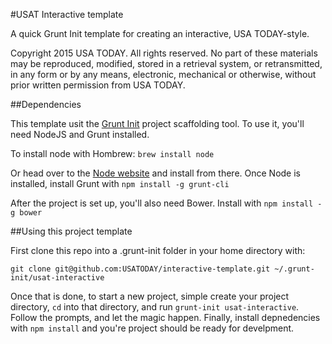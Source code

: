 #USAT Interactive template

A quick Grunt Init template for creating an interactive, USA TODAY-style.


Copyright 2015 USA TODAY. All rights reserved. No part of these materials may be reproduced, modified, stored in a retrieval system, or retransmitted, in any form or by any means, electronic, mechanical or otherwise, without prior written permission from USA TODAY.

##Dependencies

This template usit the [Grunt Init](http://gruntjs.com/project-scaffolding) project scaffolding tool. To use it, you'll need NodeJS and Grunt installed.

To install node with Hombrew:
`brew install node`

Or head over to the [Node website](http://nodejs.org/) and install from there.
Once Node is installed, install Grunt with
`npm install -g grunt-cli`

After the project is set up, you'll also need Bower. Install with 
`npm install -g bower`


##Using this project template

First clone this repo into a .grunt-init folder in your home directory with: 
```
git clone git@github.com:USATODAY/interactive-template.git ~/.grunt-init/usat-interactive
```

Once that is done, to start a new project, simple create your project directory, `cd` into that directory, and run `grunt-init usat-interactive`. Follow the prompts, and let the magic happen. Finally, install depnedencies with `npm install` and you're project should be ready for develpment. 